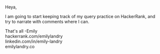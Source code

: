 Heya,

I am going to start keeping track of my query practice on HackerRank, and try to narrate with comments where I can. 

That's all
-Emily
<br>hackerrank.com/emilylandry
<br>linkedin.com/in/emily-landry
<br>emilylandry.co
